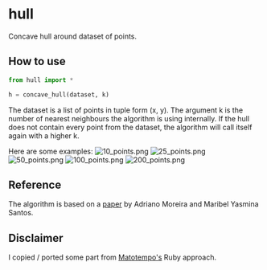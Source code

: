 # hull
Concave hull around dataset of points.

## How to use
```python
from hull import *

h = concave_hull(dataset, k)
```
The dataset is a list of points in tuple form (x, y). The argument k is the number of nearest neighbours the algorithm is using internally. If the hull does not contain every point from the dataset, the algorithm will call itself again with a higher k.

Here are some examples:
![10_points.png](https://raw.githubusercontent.com/jsmolka/hull/master/pictures/10_points.png)
![25_points.png](https://raw.githubusercontent.com/jsmolka/hull/master/pictures/25_points.png)
![50_points.png](https://raw.githubusercontent.com/jsmolka/hull/master/pictures/50_points.png)
![100_points.png](https://raw.githubusercontent.com/jsmolka/hull/master/pictures/100_points.png)
![200_points.png](https://raw.githubusercontent.com/jsmolka/hull/master/pictures/200_points.png)

## Reference
The algorithm is based on a [paper](https://github.com/jsmolka/hull/blob/master/reference/concave_hull.pdf) by Adriano Moreira and Maribel Yasmina Santos.

## Disclaimer
I copied / ported some part from [Matotempo's](https://github.com/Mapotempo/mapotempo-web/blob/master/lib/concave_hull.rb) Ruby approach.
